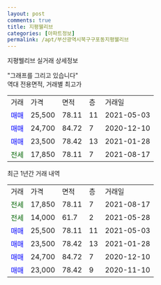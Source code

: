 ```yaml
---
layout: post
comments: true
title: 지평웰리브
categories: [아파트정보]
permalink: /apt/부산광역시북구구포동지평웰리브
---
```


지평웰리브 실거래 상세정보

<script type="text/javascript">
  google.charts.load('current', {'packages':['line', 'corechart']});
  google.charts.setOnLoadCallback(drawChart);

  function drawChart() {
    var data = new google.visualization.DataTable();
    data.addColumn('date', '거래일');
    data.addColumn('number', "매매");
    data.addColumn('number', "전세");
    data.addColumn('number', "전매");

    data.addRows([[new Date(Date.parse("2021-08-17")), null, 17850, null], [new Date(Date.parse("2021-05-28")), null, 14000, null], [new Date(Date.parse("2021-05-03")), 25500, null, null], [new Date(Date.parse("2021-01-28")), 23500, null, null], [new Date(Date.parse("2020-12-10")), 24700, null, null], [new Date(Date.parse("2020-11-10")), 23000, null, null]]);

    var options = {
      hAxis: {
        format: 'yyyy/MM/dd'
      },    
      lineWidth: 0,
      pointsVisible: true,    
      title: '최근 1년간 유형별 실거래가 분포',
      legend: { position: 'bottom' }
    };

    var formatter = new google.visualization.NumberFormat({pattern:'###,###'} );
    formatter.format(data, 1);
    formatter.format(data, 2);
    
    setTimeout(function() {
        var chart = new google.visualization.LineChart(document.getElementById('columnchart_material'));
        chart.draw(data, (options));
        document.getElementById('loading').style.display = 'none';
    }, 1000);
  }
</script>


<div id="loading" style="z-index:20; display: block; margin-left: 0px">"그래프를 그리고 있습니다"</div>
<div id="columnchart_material" style="width: 95%; margin-left: 0px; display: block"></div>
<!-- contents start -->
역대 전용면적, 거래별 최고가
<table class="sortable">
    <tr>
      <td>거래</td>
      <td>가격</td>
      <td>면적</td>
      <td>층</td>
      <td>거래일</td>
    </tr>
        <tr>
          <td><a style="color: blue">매매</a></td>
          <td>25,500</td>
          <td>78.11</td>
          <td>11</td>
          <td>2021-05-03</td>
        </tr>            <tr>
          <td><a style="color: blue">매매</a></td>
          <td>24,700</td>
          <td>84.72</td>
          <td>7</td>
          <td>2020-12-10</td>
        </tr>            <tr>
          <td><a style="color: blue">매매</a></td>
          <td>23,500</td>
          <td>78.42</td>
          <td>13</td>
          <td>2021-01-28</td>
        </tr>        
        <tr>
              <td><a style="color: darkgreen">전세</a></td>
              <td>17,850</td>
              <td>78.11</td>
              <td>7</td>
              <td>2021-08-17</td>
            </tr>        
    
</table>

최근 1년간 거래 내역

<table class="sortable">
    <tr>
      <td>거래</td>
      <td>가격</td>
      <td>면적</td>
      <td>층</td>
      <td>거래일</td>
    </tr>
    <tr>
      <td><a style="color: darkgreen">전세</a></td>
      <td>17,850</td>
      <td>78.11</td>
      <td>7</td>
      <td>2021-08-17</td>
    </tr>          <tr>
      <td><a style="color: darkgreen">전세</a></td>
      <td>14,000</td>
      <td>61.7</td>
      <td>2</td>
      <td>2021-05-28</td>
    </tr>          <tr>
      <td><a style="color: blue">매매</a></td>
      <td>25,500</td>
      <td>78.11</td>
      <td>11</td>
      <td>2021-05-03</td>
    </tr>          <tr>
      <td><a style="color: blue">매매</a></td>
      <td>23,500</td>
      <td>78.42</td>
      <td>13</td>
      <td>2021-01-28</td>
    </tr>          <tr>
      <td><a style="color: blue">매매</a></td>
      <td>24,700</td>
      <td>84.72</td>
      <td>7</td>
      <td>2020-12-10</td>
    </tr>          <tr>
      <td><a style="color: blue">매매</a></td>
      <td>23,000</td>
      <td>78.42</td>
      <td>9</td>
      <td>2020-11-10</td>
    </tr>      </table>
<!-- contents end -->    

